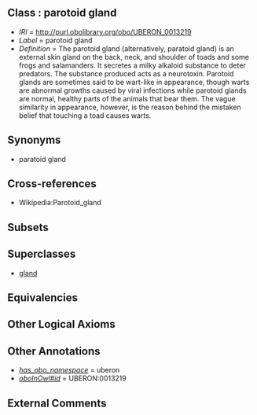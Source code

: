 
## Class : parotoid gland

 * *IRI* = http://purl.obolibrary.org/obo/UBERON_0013219
 * *Label* = parotoid gland
 * *Definition* = The parotoid gland (alternatively, paratoid gland) is an external skin gland on the back, neck, and shoulder of toads and some frogs and salamanders. It secretes a milky alkaloid substance to deter predators. The substance produced acts as a neurotoxin. Parotoid glands are sometimes said to be wart-like in appearance, though warts are abnormal growths caused by viral infections while parotoid glands are normal, healthy parts of the animals that bear them. The vague similarity in appearance, however, is the reason behind the mistaken belief that touching a toad causes warts.

## Synonyms

 * paratoid gland

## Cross-references

 * Wikipedia:Parotoid_gland

## Subsets


## Superclasses

 * [gland](../../UBERON/30/UBERON_0002530.md)

## Equivalencies


## Other Logical Axioms


## Other Annotations

 * *[has_obo_namespace](../../ce/oboInOwl#hasOBONamespace.md)* = uberon
 * *[oboInOwl#id](../../id/oboInOwl#id.md)* = UBERON:0013219

## External Comments

